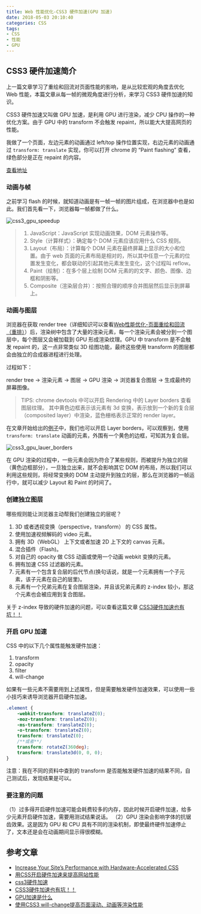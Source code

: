 ```yaml
---
title: Web 性能优化-CSS3 硬件加速(GPU 加速)
date: 2018-05-03 20:10:40
categories: CSS
tags:
- CSS
- 性能
- GPU
---
```


## CSS3 硬件加速简介

上一篇文章学习了重绘和回流对页面性能的影响，是从比较宏观的角度去优化 Web 性能，本篇文章从每一帧的微观角度进行分析，来学习 CSS3 硬件加速的知识。

CSS3 硬件加速又叫做 GPU 加速，是利用 GPU 进行渲染，减少 CPU 操作的一种优化方案。由于 GPU 中的 transform 不会触发 repaint，所以能大大提高网页的性能。

我做了一个页面，左边元素的动画通过 left/top  操作位置实现，右边元素的动画通过 `transform: translate` 实现，你可以打开 chrome 的 “Paint flashing” 查看，绿色部分是正在 repaint 的内容。
    
[查看地址](https://lz5z.com/css3_hardware_speedup/)

### 动画与帧

之前学习 flash 的时候，就知道动画是有一帧一帧的图片组成，在浏览器中也是如此。我们首先看一下，浏览器每一帧都做了什么。

<img src="/assets/img/css3_gpu_speedup.png" alt="css3_gpu_speedup" style="max-width: 680px">

<!--more-->

>1. JavaScript：JavaScript 实现动画效果，DOM 元素操作等。
>2. Style（计算样式）：确定每个 DOM 元素应该应用什么 CSS 规则。
>3. Layout（布局）：计算每个 DOM 元素在最终屏幕上显示的大小和位置。由于 web 页面的元素布局是相对的，所以其中任意一个元素的位置发生变化，都会联动的引起其他元素发生变化，这个过程叫 reflow。
>4. Paint（绘制）：在多个层上绘制 DOM 元素的的文字、颜色、图像、边框和阴影等。
>5. Composite（渲染层合并）：按照合理的顺序合并图层然后显示到屏幕上。

### 动画与图层

浏览器在获取 render tree（详细知识可以查看[Web性能优化-页面重绘和回流（重排）](https://lz5z.com/Web%E6%80%A7%E8%83%BD%E4%BC%98%E5%8C%96-%E9%A1%B5%E9%9D%A2%E9%87%8D%E7%BB%98%E5%92%8C%E5%9B%9E%E6%B5%81/)）后，渲染树中包含了大量的渲染元素，每一个渲染元素会被分到一个图层中，每个图层又会被加载到 GPU 形成渲染纹理。GPU 中 transform 是不会触发 repaint 的，这一点非常类似 3D 绘图功能，最终这些使用 transform 的图层都会由独立的合成器进程进行处理。

过程如下：

render tree -> 渲染元素 -> 图层 -> GPU 渲染 -> 浏览器复合图层 -> 生成最终的屏幕图像。

> TIPS: chrome devtools 中可以开启 Rendering 中的 Layer borders 查看图层纹理。
> 其中黄色边框表示该元素有 3d 变换，表示放到一个新的复合层（composited layer）中渲染，蓝色栅格表示正常的 render layer。

在文章开始给出的[例子](https://lz5z.com/css3_hardware_speedup/)中，我们也可以开启 Layer borders，可以观察到，使用 `transform: translate` 动画的元素，外围有一个黄色的边框，可知其为复合层。

<img src="/assets/img/css3_gpu_lauer_borders.png" alt="css3_gpu_lauer_borders">

在 GPU 渲染的过程中，一些元素会因为符合了某些规则，而被提升为独立的层（黄色边框部分），一旦独立出来，就不会影响其它 DOM 的布局，所以我们可以利用这些规则，将经常变换的 DOM 主动提升到独立的层，那么在浏览器的一帧运行中，就可以减少 Layout 和 Paint 的时间了。

### 创建独立图层

哪些规则能让浏览器主动帮我们创建独立的层呢？

1. 3D 或者透视变换（perspective，transform） 的 CSS 属性。
2. 使用加速视频解码的 video 元素。
3. 拥有 3D（WebGL） 上下文或者加速 2D 上下文的 canvas 元素。
4. 混合插件（Flash)。
5. 对自己的 opacity 做 CSS 动画或使用一个动画 webkit 变换的元素。
6. 拥有加速 CSS 过滤器的元素。
7. 元素有一个包含复合层的后代节点(换句话说，就是一个元素拥有一个子元素，该子元素在自己的层里)。
8. 元素有一个兄弟元素在复合图层渲染，并且该兄弟元素的 z-index 较小，那这个元素也会被应用到复合图层。

关于 z-index 导致的硬件加速的问题，可以查看这篇文章 [CSS3硬件加速也有坑！！](http://div.io/topic/1348)

### 开启 GPU 加速

CSS 中的以下几个属性能触发硬件加速：

1. transform
2. opacity
3. filter
4. will-change

如果有一些元素不需要用到上述属性，但是需要触发硬件加速效果，可以使用一些小技巧来诱导浏览器开启硬件加速。

```css
.element {
    -webkit-transform: translateZ(0);
    -moz-transform: translateZ(0);
    -ms-transform: translateZ(0);
    -o-transform: translateZ(0);
    transform: translateZ(0); 
    /**或者**/
    transform: rotateZ(360deg);
    transform: translate3d(0, 0, 0);
}
```

注意：我在不同的资料中查到的 transform 是否能触发硬件加速的结果不同，自己测试后，发现结果是可以。

### 要注意的问题

（1）过多得开启硬件加速可能会耗费较多的内存，因此时候开启硬件加速，给多少元素开启硬件加速，需要用测试结果说话。
（2）GPU 渲染会影响字体的抗锯齿效果。这是因为 GPU 和 CPU 具有不同的渲染机制，即使最终硬件加速停止了，文本还是会在动画期间显示得很模糊。


## 参考文章

- [Increase Your Site’s Performance with Hardware-Accelerated CSS](http://blog.teamtreehouse.com/increase-your-sites-performance-with-hardware-accelerated-css)
- [用CSS开启硬件加速来提高网站性能](http://www.cnblogs.com/rubylouvre/p/3471490.html)
- [css3硬件加速](https://www.jianshu.com/p/f8b1d6e598db)
- [CSS3硬件加速也有坑！！](http://div.io/topic/1348)
- [GPU加速是什么](https://aotu.io/notes/2017/04/11/GPU/index.html)
- [使用CSS3 will-change提高页面滚动、动画等渲染性能](http://www.zhangxinxu.com/wordpress/2015/11/css3-will-change-improve-paint/)